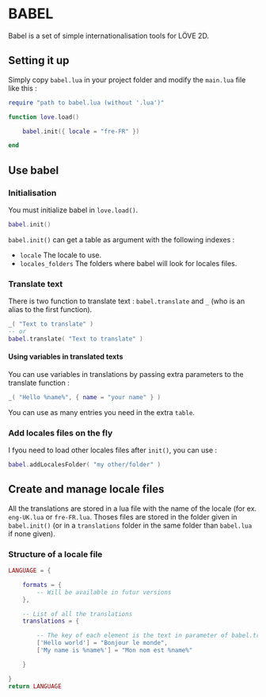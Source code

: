 # BABEL

Babel is a set of simple internationalisation tools for LÖVE 2D.

## Setting it up

Simply copy `babel.lua` in your project folder and modify the `main.lua` file
like this :

``` lua
require "path to babel.lua (without '.lua')"

function love.load()

    babel.init({ locale = "fre-FR" })

end
```

## Use babel

### Initialisation

You must initialize babel in `love.load()`.

``` lua
babel.init()
```

`babel.init()` can get a table as argument with the following indexes :

  * `locale` The locale to use.
  * `locales_folders` The folders where babel will look for locales files.

### Translate text

There is two function to translate text : `babel.translate` and `_` (who is an
alias to the first function).

``` lua
_( "Text to translate" )
-- or
babel.translate( "Text to translate" )
```

#### Using variables in translated texts

You can use variables in translations by passing extra parameters to the
translate function :

``` lua
_( "Hello %name%", { name = "your name" } )
```

You can use as many entries you need in the extra `table`.

### Add locales files on the fly

I fyou need to load other locales files after `init()`, you can use :

``` lua
babel.addLocalesFolder( "my other/folder" )
```

## Create and manage locale files

All the translations are stored in a lua file with the name of the locale (for
ex. `eng-UK.lua` or `fre-FR.lua`. Thoses files are stored in the folder given
in `babel.init()` (or in a `translations` folder in the same folder than
`babel.lua` if none given).

### Structure of a locale file

``` lua
LANGUAGE = {

    formats = {
        -- Will be available in futur versions
    },

    -- List of all the translations
    translations = {

        -- The key of each element is the text in parameter of babel.translate()
        ['Hello world'] = "Bonjour le monde",
        ['My name is %name%'] = "Mon nom est %name%"

    }

}
return LANGUAGE
```
